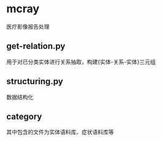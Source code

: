# mcray
医疗影像报告处理

## get-relation.py
用于对已分类实体进行关系抽取，构建{实体-关系-实体}三元组

## structuring.py
数据结构化

## category
其中包含的文件为实体语料库、症状语料库等
